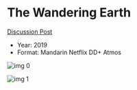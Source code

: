 # The Wandering Earth

[Discussion Post](https://www.avsforum.com/threads/bass-eq-for-filtered-movies.2995212/post-57979344)

* Year: 2019
* Format: Mandarin Netflix DD+ Atmos

![img 0](https://i.imgur.com/5NYMctK.jpg)

![img 1](https://i.imgur.com/DZpErHM.png)

